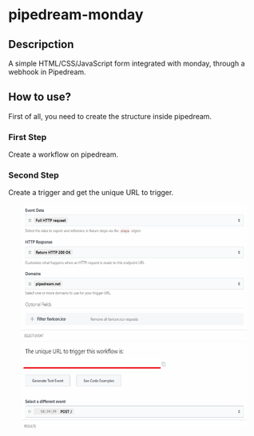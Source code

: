 # pipedream-monday

<div class="markdown-body entry-content container-lg p-3" itemprop="text">
	<h2 class="f4 my-3">
		Descripction
	</h2>
	<p>
		A simple HTML/CSS/JavaScript form integrated with monday, through a webhook in Pipedream.
	</p>
	<h2 class="f4 my-3">
		How to use?
	</h2>
	<p>
		First of all, you need to create the structure inside pipedream.
  </p>
  <h3>
    First Step
  </h3>
  <p>
    Create a workflow on pipedream.
  </p>
  <h3>
    Second Step
  </h3>
  <p>
    Create a trigger and get the unique URL to trigger.
  </p>
  <p class="text-center" align="center">
		<img alt="trigger" src="/img/trigger.png" width="450px" height="450px" float="left"/>
	</p>
	
</div>


